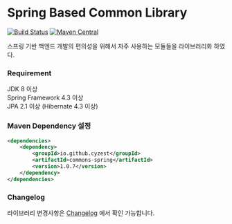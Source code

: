 # Spring Based Common Library

[![Build Status](https://travis-ci.org/cyzest/commons-spring.svg?branch=master)](https://travis-ci.org/cyzest/commons-spring)
[![Maven Central](https://maven-badges.herokuapp.com/maven-central/io.github.cyzest/commons-spring/badge.svg)](https://mvnrepository.com/artifact/io.github.cyzest/commons-spring)

스프링 기반 백엔드 개발의 편의성을 위해서 자주 사용하는 모듈들을 라이브러리화 하였다.

### Requirement
JDK 8 이상  
Spring Framework 4.3 이상  
JPA 2.1 이상 (Hibernate 4.3 이상)

### Maven Dependency 설정
~~~ xml
<dependencies>
    <dependency>
        <groupId>io.github.cyzest</groupId>
        <artifactId>commons-spring</artifactId>
        <version>1.0.7</version>
    </dependency>
</dependencies>
~~~

### Changelog
라이브러리 변경사항은 [Changelog](https://github.com/cyzest/commons-spring/blob/master/CHANGELOG.md) 에서 확인 가능합니다.